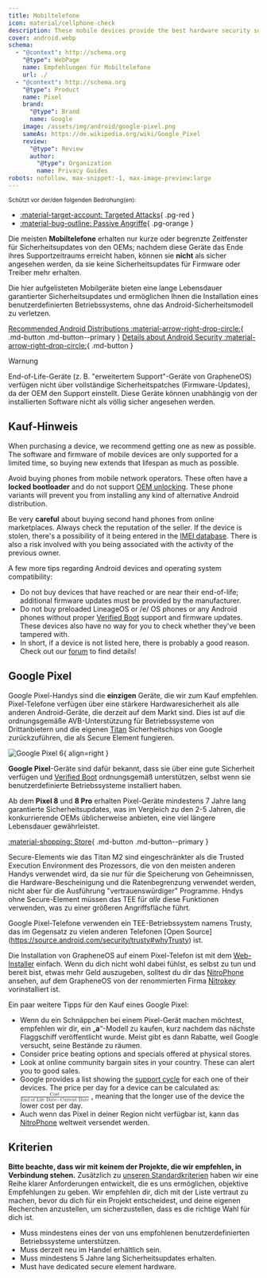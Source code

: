 ```yaml
---
title: Mobiltelefone
icon: material/cellphone-check
description: These mobile devices provide the best hardware security support for custom Android operating systems.
cover: android.webp
schema:
  - "@context": http://schema.org
    "@type": WebPage
    name: Empfehlungen für Mobiltelefone
    url: ./
  - "@context": http://schema.org
    "@type": Product
    name: Pixel
    brand:
      "@type": Brand
      name: Google
    image: /assets/img/android/google-pixel.png
    sameAs: https://de.wikipedia.org/wiki/Google_Pixel
    review:
      "@type": Review
      author:
        "@type": Organization
        name: Privacy Guides
robots: nofollow, max-snippet:-1, max-image-preview:large
---
```


<small>Schützt vor der/den folgenden Bedrohung(en):</small>

- [:material-target-account: Targeted Attacks](basics/common-threats.md#attacks-against-specific-individuals){ .pg-red }
- [:material-bug-outline: Passive Angriffe](basics/common-threats.md#security-and-privacy){ .pg-orange }

Die meisten **Mobiltelefone** erhalten nur kurze oder begrenzte Zeitfenster für Sicherheitsupdates von den OEMs; nachdem diese Geräte das Ende ihres Supportzeitraums erreicht haben, können sie **nicht** als sicher angesehen werden, da sie keine Sicherheitsupdates für Firmware oder Treiber mehr erhalten.

Die hier aufgelisteten Mobilgeräte bieten eine lange Lebensdauer garantierter Sicherheitsupdates und ermöglichen Ihnen die Installation eines benutzerdefinierten Betriebssystems, ohne das Android-Sicherheitsmodell zu verletzen.

[Recommended Android Distributions :material-arrow-right-drop-circle:](android/distributions.md){ .md-button .md-button--primary } [Details about Android Security :material-arrow-right-drop-circle:](os/android-overview.md#security-protections){ .md-button }

<div class="admonition warning" markdown>
<p class="admonition-title">Warnung</p>

End-of-Life-Geräte (z. B. "erweitertem Support"-Geräte von GrapheneOS) verfügen nicht über vollständige Sicherheitspatches (Firmware-Updates), da der OEM den Support einstellt. Diese Geräte können unabhängig von der installierten Software nicht als völlig sicher angesehen werden.

</div>

## Kauf-Hinweis

When purchasing a device, we recommend getting one as new as possible. The software and firmware of mobile devices are only supported for a limited time, so buying new extends that lifespan as much as possible.

Avoid buying phones from mobile network operators. These often have a **locked bootloader** and do not support [OEM unlocking](https://source.android.com/devices/bootloader/locking_unlocking). These phone variants will prevent you from installing any kind of alternative Android distribution.

Be very **careful** about buying second hand phones from online marketplaces. Always check the reputation of the seller. If the device is stolen, there's a possibility of it being entered in the [IMEI database](https://gsma.com/get-involved/working-groups/terminal-steering-group/imei-database). There is also a risk involved with you being associated with the activity of the previous owner.

A few more tips regarding Android devices and operating system compatibility:

- Do not buy devices that have reached or are near their end-of-life; additional firmware updates must be provided by the manufacturer.
- Do not buy preloaded LineageOS or /e/ OS phones or any Android phones without proper [Verified Boot](https://source.android.com/security/verifiedboot) support and firmware updates. These devices also have no way for you to check whether they've been tampered with.
- In short, if a device is not listed here, there is probably a good reason. Check out our [forum](https://discuss.privacyguides.net) to find details!

## Google Pixel

Google Pixel-Handys sind die **einzigen** Geräte, die wir zum Kauf empfehlen. Pixel-Telefone verfügen über eine stärkere Hardwaresicherheit als alle anderen Android-Geräte, die derzeit auf dem Markt sind. Dies ist auf die ordnungsgemäße AVB-Unterstützung für Betriebssysteme von Drittanbietern und die eigenen [Titan](https://security.googleblog.com/2021/10/pixel-6-setting-new-standard-for-mobile.html) Sicherheitschips von Google zurückzuführen, die als Secure Element fungieren.

<div class="admonition recommendation" markdown>

![Google Pixel 6](assets/img/android/google-pixel.png){ align=right }

**Google Pixel**-Geräte sind dafür bekannt, dass sie über eine gute Sicherheit verfügen und [Verified Boot](https://source.android.com/security/verifiedboot) ordnungsgemäß unterstützen, selbst wenn sie benutzerdefinierte Betriebssysteme installiert haben.

Ab dem **Pixel 8** und **8 Pro** erhalten Pixel-Geräte mindestens 7 Jahre lang garantierte Sicherheitsupdates, was im Vergleich zu den 2-5 Jahren, die konkurrierende OEMs üblicherweise anbieten, eine viel längere Lebensdauer gewährleistet.

[:material-shopping: Store](https://store.google.com/category/phones){ .md-button .md-button--primary }

</div>

Secure-Elements wie das Titan M2 sind eingeschränkter als die Trusted Execution Environment des Prozessors, die von den meisten anderen Handys verwendet wird, da sie nur für die Speicherung von Geheimnissen, die Hardware-Bescheinigung und die Ratenbegrenzung verwendet werden, nicht aber für die Ausführung "vertrauenswürdiger" Programme. Hndys ohne Secure-Element müssen das TEE für _alle_ diese Funktionen verwenden, was zu einer größeren Angriffsfläche führt.

Google Pixel-Telefone verwenden ein TEE-Betriebssystem namens Trusty, das im Gegensatz zu vielen anderen Telefonen [Open Source] (https://source.android.com/security/trusty#whyTrusty) ist.

Die Installation von GrapheneOS auf einem Pixel-Telefon ist mit dem [Web-Installer](https://grapheneos.org/install/web) einfach. Wenn du dich nicht wohl dabei fühlst, es selbst zu tun und bereit bist, etwas mehr Geld auszugeben, solltest du dir das [NitroPhone](https://shop.nitrokey.com/shop) ansehen, auf dem GrapheneOS von der renommierten Firma [Nitrokey](https://nitrokey.com/about) vorinstalliert ist.

Ein paar weitere Tipps für den Kauf eines Google Pixel:

- Wenn du ein Schnäppchen bei einem Pixel-Gerät machen möchtest, empfehlen wir dir, ein „**a**“-Modell zu kaufen, kurz nachdem das nächste Flaggschiff veröffentlicht wurde. Meist gibt es dann Rabatte, weil Google versucht, seine Bestände zu räumen.
- Consider price beating options and specials offered at physical stores.
- Look at online community bargain sites in your country. These can alert you to good sales.
- Google provides a list showing the [support cycle](https://support.google.com/nexus/answer/4457705) for each one of their devices. The price per day for a device can be calculated as: <math xmlns="http://www.w3.org/1998/Math/MathML" display="inline" class="tml-display" style="display:inline math;"> <mfrac> <mtext>Cost</mtext> <mrow> <mtext>End of Life Date</mtext> <mo>−</mo> <mtext>Current Date</mtext> </mrow> </mfrac> </math>
  , meaning that the longer use of the device the lower cost per day.
- Auch wenn das Pixel in deiner Region nicht verfügbar ist, kann das [NitroPhone](https://shop.nitrokey.com/shop) weltweit versendet werden.

## Kriterien

**Bitte beachte, dass wir mit keinem der Projekte, die wir empfehlen, in Verbindung stehen.** Zusätzlich zu [unseren Standardkriterien](about/criteria.md) haben wir eine Reihe klarer Anforderungen entwickelt, die es uns ermöglichen, objektive Empfehlungen zu geben. Wir empfehlen dir, dich mit der Liste vertraut zu machen, bevor du dich für ein Projekt entscheidest, und deine eigenen Recherchen anzustellen, um sicherzustellen, dass es die richtige Wahl für dich ist.

- Muss mindestens eines der von uns empfohlenen benutzerdefinierten Betriebssysteme unterstützen.
- Muss derzeit neu im Handel erhältlich sein.
- Muss mindestens 5 Jahre lang Sicherheitsupdates erhalten.
- Must have dedicated secure element hardware.
